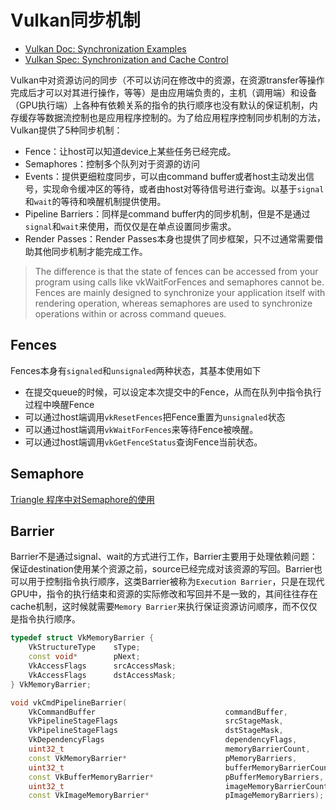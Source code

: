 # Vulkan同步机制
- [Vulkan Doc: Synchronization Examples](https://github.com/KhronosGroup/Vulkan-Docs/wiki/Synchronization-Examples)
- [Vulkan Spec: Synchronization and Cache Control](https://www.khronos.org/registry/vulkan/specs/1.2-extensions/html/vkspec.html#synchronization)

Vulkan中对资源访问的同步（不可以访问在修改中的资源，在资源transfer等操作完成后才可以对其进行操作，等等）是由应用端负责的，主机（调用端）和设备（GPU执行端）上各种有依赖关系的指令的执行顺序也没有默认的保证机制，内存缓存等数据流控制也是应用程序控制的。为了给应用程序控制同步机制的方法，Vulkan提供了5种同步机制：
- Fence：让host可以知道device上某些任务已经完成。
- Semaphores：控制多个队列对于资源的访问
- Events：提供更细粒度同步，可以由command buffer或者host主动发出信号，实现命令缓冲区的等待，或者由host对等待信号进行查询。以基于`signal`和`wait`的等待和唤醒机制提供使用。
- Pipeline Barriers：同样是command buffer内的同步机制，但是不是通过`signal`和`wait`来使用，而仅仅是在单点设置同步需求。
- Render Passes：Render Passes本身也提供了同步框架，只不过通常需要借助其他同步机制才能完成工作。

> The difference is that the state of fences can be accessed from your program using calls like vkWaitForFences and semaphores cannot be. Fences are mainly designed to synchronize your application itself with rendering operation, whereas semaphores are used to synchronize operations within or across command queues.

## Fences
Fences本身有`signaled`和`unsignaled`两种状态，其基本使用如下
- 在提交queue的时候，可以设定本次提交中的Fence，从而在队列中指令执行过程中唤醒Fence
- 可以通过host端调用`vkResetFences`把Fence重置为`unsignaled`状态
- 可以通过host端调用`vkWaitForFences`来等待Fence被唤醒。
- 可以通过host端调用`vkGetFenceStatus`查询Fence当前状态。

## Semaphore
[Triangle 程序中对Semaphore的使用](./drawing_triangle.md#同步问题)

## Barrier
Barrier不是通过signal、wait的方式进行工作，Barrier主要用于处理依赖问题：保证destination使用某个资源之前，source已经完成对该资源的写回。Barrier也可以用于控制指令执行顺序，这类Barrier被称为`Execution Barrier`，只是在现代GPU中，指令的执行结束和资源的实际修改和写回并不是一致的，其间往往存在cache机制，这时候就需要`Memory Barrier`来执行保证资源访问顺序，而不仅仅是指令执行顺序。


```cpp
typedef struct VkMemoryBarrier {
    VkStructureType    sType;
    const void*        pNext;
    VkAccessFlags      srcAccessMask;
    VkAccessFlags      dstAccessMask;
} VkMemoryBarrier;
```

```cpp
void vkCmdPipelineBarrier(
    VkCommandBuffer                             commandBuffer,
    VkPipelineStageFlags                        srcStageMask,
    VkPipelineStageFlags                        dstStageMask,
    VkDependencyFlags                           dependencyFlags,
    uint32_t                                    memoryBarrierCount,
    const VkMemoryBarrier*                      pMemoryBarriers,
    uint32_t                                    bufferMemoryBarrierCount,
    const VkBufferMemoryBarrier*                pBufferMemoryBarriers,
    uint32_t                                    imageMemoryBarrierCount,
    const VkImageMemoryBarrier*                 pImageMemoryBarriers);
```